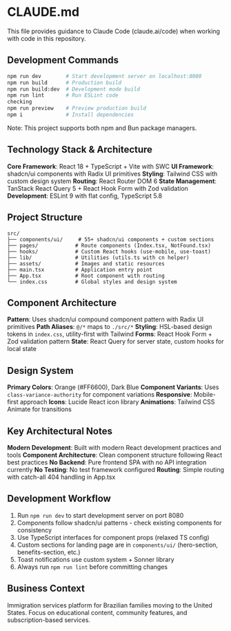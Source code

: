 # CLAUDE.md

This file provides guidance to Claude Code (claude.ai/code) when working with code in this repository.

## Development Commands

```bash
npm run dev        # Start development server on localhost:8080
npm run build      # Production build
npm run build:dev  # Development mode build
npm run lint       # Run ESLint code 
checking
npm run preview    # Preview production build
npm i              # Install dependencies
```

Note: This project supports both npm and Bun package managers.

## Technology Stack & Architecture

**Core Framework**: React 18 + TypeScript + Vite with SWC
**UI Framework**: shadcn/ui components with Radix UI primitives
**Styling**: Tailwind CSS with custom design system
**Routing**: React Router DOM 6
**State Management**: TanStack React Query 5 + React Hook Form with Zod validation
**Development**: ESLint 9 with flat config, TypeScript 5.8

## Project Structure

```
src/
├── components/ui/     # 55+ shadcn/ui components + custom sections
├── pages/            # Route components (Index.tsx, NotFound.tsx)  
├── hooks/            # Custom React hooks (use-mobile, use-toast)
├── lib/              # Utilities (utils.ts with cn helper)
├── assets/           # Images and static resources
├── main.tsx          # Application entry point
├── App.tsx           # Root component with routing
└── index.css         # Global styles and design system
```

## Component Architecture

**Pattern**: Uses shadcn/ui compound component pattern with Radix UI primitives
**Path Aliases**: `@/*` maps to `./src/*`
**Styling**: HSL-based design tokens in `index.css`, utility-first with Tailwind
**Forms**: React Hook Form + Zod validation pattern
**State**: React Query for server state, custom hooks for local state

## Design System

**Primary Colors**: Orange (#FF6600), Dark Blue
**Component Variants**: Uses `class-variance-authority` for component variations
**Responsive**: Mobile-first approach
**Icons**: Lucide React icon library
**Animations**: Tailwind CSS Animate for transitions

## Key Architectural Notes

**Modern Development**: Built with modern React development practices and tools
**Component Architecture**: Clean component structure following React best practices
**No Backend**: Pure frontend SPA with no API integration currently
**No Testing**: No test framework configured
**Routing**: Simple routing with catch-all 404 handling in App.tsx

## Development Workflow

1. Run `npm run dev` to start development server on port 8080
2. Components follow shadcn/ui patterns - check existing components for consistency
3. Use TypeScript interfaces for component props (relaxed TS config)
4. Custom sections for landing page are in `components/ui/` (hero-section, benefits-section, etc.)
5. Toast notifications use custom system + Sonner library
6. Always run `npm run lint` before committing changes

## Business Context

Immigration services platform for Brazilian families moving to the United States. Focus on educational content, community features, and subscription-based services.